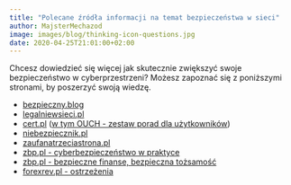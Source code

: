 ```yaml
---
title: "Polecane źródła informacji na temat bezpieczeństwa w sieci"
author: MajsterMechazod
image: images/blog/thinking-icon-questions.jpg
date: 2020-04-25T21:01:00+02:00
---
```


Chcesz dowiedzieć się więcej jak skutecznie zwiększyć swoje bezpieczeństwo w cyberprzestrzeni? Możesz zapoznać się z poniższymi stronami, by poszerzyć swoją wiedzę.

* [bezpieczny.blog](https://bezpieczny.blog "https://bezpieczny.blog")
* [legalniewsieci.pl](https://www.legalniewsieci.pl "https://www.legalniewsieci.pl")
* [cert.pl](https://www.cert.pl/ "https://www.cert.pl") ([w tym OUCH - zestaw porad dla użytkowników](https://www.cert.pl/ouch/ "cert.pl/ouch"))
* [niebezpiecznik.pl](https://niebezpiecznik.pl "https://niebezpiecznik.pl")
* [zaufanatrzeciastrona.pl](https://zaufanatrzeciastrona.pl "https://zaufanatrzeciastrona.pl")
* [zbp.pl - cyberbezpieczeństwo w praktyce](https://zbp.pl/dla-klientow/bankowcy-dla-edukacji/cyberbezpieczenstwo-w-praktyce "https://zbp.pl/dla-klientow/bankowcy-dla-edukacji/cyberbezpieczenstwo-w-praktyce")
* [zbp.pl - bezpieczne finanse, bezpieczna tożsamość](https://zbp.pl/dla-klientow/bankowcy-dla-edukacji/bezpieczne-finanse,-bezpieczna-tozsamosc "https://zbp.pl/dla-klientow/bankowcy-dla-edukacji/bezpieczne-finanse,-bezpieczna-tozsamosc")
* [forexrev.pl - ostrzeżenia](https://forexrev.pl/newsy/ostrzezenia/)
